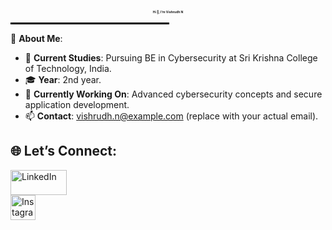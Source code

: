 <p align="center">
  <span style="font-size: 5px; font-weight: bold;">Hi 👋, I'm Vishrudh N</span>
</p>

<p align="center">
  <hr style="border: 1px solid #000; width: 50%;"/>
</p>

💫 **About Me**:
- 🏫 **Current Studies**: Pursuing BE in Cybersecurity at Sri Krishna College of Technology, India.
- 🎓 **Year**: 2nd year.
- 🌱 **Currently Working On**: Advanced cybersecurity concepts and secure application development.
- 📫 **Contact**: vishrudh.n@example.com (replace with your actual email).

## 🌐 Let’s Connect:

<p align="left">
  <a href="https://www.linkedin.com/in/vishrudh-n-2b2aa6290" target="_blank">
    <img src="https://upload.wikimedia.org/wikipedia/commons/0/01/LinkedIn_Logo.svg" alt="LinkedIn" height="40" width="90" style="display: block;"/>
  </a>
  <a href="https://www.instagram.com/bizarre_boy_vish" target="_blank">
    <img src="https://upload.wikimedia.org/wikipedia/commons/a/a5/Instagram_icon.png" alt="Instagram" height="40" width="40" style="display: block;"/>
  </a>
</p>

